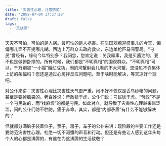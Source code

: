 ```yaml
---
title: '灾害性心理，注意防范'
date: '2008-07-04 17:37:20'
draft: false
tags:
  - '叉烧派'
---
```


天灾不可怕，可怕的是人祸。最可怕的是人祸害。在举国欢腾迎盛事儿的今天，偏偏哪儿壶不开提哪儿糊。西边上万群众去政府救火，东边单枪匹马闯警局。“刁民”曾经有，缘何今年特别多？我问您，您肯定说：关我屌事，我是买酱油的，要不也是做俯卧撑的。所有时候，我们都是“不明真相”的围观群众。“不明真相”可以，千万别被“一小撮”煽动成功，闹的河蟹射会儿看的不大河蟹，您没见不许集体上访的条幅吗？您还是通过心房拌反应问题吧，至于啥时能解决，等天凉好个球吧。

对公仆来讲：灾害性心理比灾害性天气更严重，闹不好不仅仅是丢乌纱帽的问题，甚至是要掉脑袋的。老百姓说：苛政猛于虎，公仆们说：刁民猛于虎。“苛政”不是一个刁民说的，而“找麻烦”的都是刁民。如此对立，就导致了灾害性心理越来越泛滥，闹的公仆们防不胜防，疲于奔命。其实，都是“内部矛盾”有什么不能够解决的？

但就部分满脑子装着位子，票子，房子，车子的公仆来讲：现阶段的主要工作还是要防范灾害性心理，杜绝一切不河蟹的声音和行动。但还是有些让人感到这年头每个人的心都是沸腾的，有谁在为这沸腾的生活致敬？
